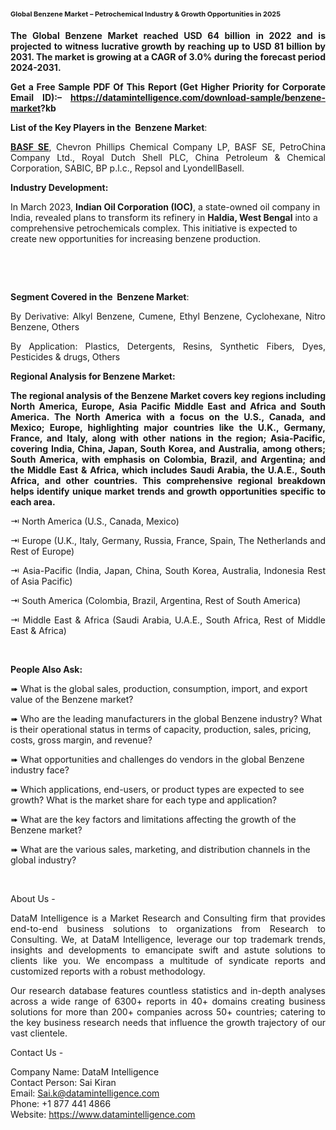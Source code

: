 <h1><strong style="font-size: 11px;">Global Benzene Market &ndash; Petrochemical Industry &amp; Growth Opportunities in 2025</strong></h1>
<p style="text-align: justify;"><strong>The Global Benzene Market reached USD 64 billion in 2022 and is projected to witness lucrative growth by reaching up to USD 81 billion by 2031. The market is growing at a CAGR of 3.0% during the forecast period 2024-2031.</strong></p>
<p style="text-align: justify;"><strong>Get a Free Sample PDF Of This Report (Get Higher Priority for Corporate Email ID):&ndash; <a href="https://datamintelligence.com/download-sample/benzene-market">https://datamintelligence.com/download-sample/benzene-market</a>?kb</strong></p>
<p data-start="0" data-end="693"><strong>List of the Key Players in the&nbsp; Benzene Market</strong>:</p>
<p style="text-align: justify;"><a href="https://www.basf.com/global/en/products/chemicals.html" target="_blank" rel="noopener noreferrer"><strong>BASF SE</strong></a>, Chevron Phillips Chemical Company LP, BASF SE, PetroChina Company Ltd., Royal Dutch Shell PLC, China Petroleum &amp; Chemical Corporation, SABIC, BP p.l.c., Repsol and LyondellBasell.</p>
<p style="text-align: justify;"><strong>Industry Development:</strong></p>
<p>In March 2023, <strong>Indian Oil Corporation (IOC)</strong>, a state-owned oil company in India, revealed plans to transform its refinery in <strong>Haldia, West Bengal</strong> into a comprehensive petrochemicals complex. This initiative is expected to create new opportunities for increasing benzene production.</p>
<p>&nbsp;</p>
<p>&nbsp;</p>
<p style="text-align: left;"><strong>Segment Covered in the&nbsp; Benzene Market</strong>:</p>
<p style="text-align: justify;">By Derivative: Alkyl Benzene, Cumene, Ethyl Benzene, Cyclohexane, Nitro Benzene, Others</p>
<p style="text-align: justify;">By Application: Plastics, Detergents, Resins, Synthetic Fibers, Dyes, Pesticides &amp; drugs, Others</p>
<p style="text-align: justify;"><strong>Regional Analysis for Benzene Market:</strong></p>
<p style="text-align: justify;"><strong>The regional analysis of the Benzene Market covers key regions including North America, Europe, Asia Pacific Middle East and Africa and South America. The North America with a focus on the U.S., Canada, and Mexico; Europe, highlighting major countries like the U.K., Germany, France, and Italy, along with other nations in the region; Asia-Pacific, covering India, China, Japan, South Korea, and Australia, among others; South America, with emphasis on Colombia, Brazil, and Argentina; and the Middle East &amp; Africa, which includes Saudi Arabia, the U.A.E., South Africa, and other countries. This comprehensive regional breakdown helps identify unique market trends and growth opportunities specific to each area.</strong></p>
<p style="text-align: justify;">⇥ North America (U.S., Canada, Mexico)</p>
<p style="text-align: justify;">⇥ Europe (U.K., Italy, Germany, Russia, France, Spain, The Netherlands and Rest of Europe)</p>
<p style="text-align: justify;">⇥ Asia-Pacific (India, Japan, China, South Korea, Australia, Indonesia Rest of Asia Pacific)</p>
<p style="text-align: justify;">⇥ South America (Colombia, Brazil, Argentina, Rest of South America)</p>
<p style="text-align: justify;">⇥ Middle East &amp; Africa (Saudi Arabia, U.A.E., South Africa, Rest of Middle East &amp; Africa)</p>
<p style="text-align: justify;">&nbsp;</p>
<p style="text-align: left;"><strong>People Also Ask:</strong></p>
<p>➠ What is the global sales, production, consumption, import, and export value of the Benzene market?</p>
<p>➠ Who are the leading manufacturers in the global Benzene industry? What is their operational status in terms of capacity, production, sales, pricing, costs, gross margin, and revenue?</p>
<p>➠ What opportunities and challenges do vendors in the global Benzene industry face?</p>
<p>➠ Which applications, end-users, or product types are expected to see growth? What is the market share for each type and application?</p>
<p>➠ What are the key factors and limitations affecting the growth of the Benzene market?</p>
<p>➠ What are the various sales, marketing, and distribution channels in the global industry?</p>
<p>&nbsp;</p>
<p style="text-align: justify;">About Us -</p>
<p style="text-align: justify;">DataM Intelligence is a Market Research and Consulting firm that provides end-to-end business solutions to organizations from Research to Consulting. We, at DataM Intelligence, leverage our top trademark trends, insights and developments to emancipate swift and astute solutions to clients like you. We encompass a multitude of syndicate reports and customized reports with a robust methodology.</p>
<p style="text-align: justify;">Our research database features countless statistics and in-depth analyses across a wide range of 6300+ reports in 40+ domains creating business solutions for more than 200+ companies across 50+ countries; catering to the key business research needs that influence the growth trajectory of our vast clientele.</p>
<p>Contact Us -</p>
<p>Company Name: DataM Intelligence<br />Contact Person: Sai Kiran<br />Email: <a href="mailto:Sai.k@datamintelligence.com">Sai.k@datamintelligence.com</a>&nbsp;<br />Phone: +1 877 441 4866<br />Website: <a href="https://www.datamintelligence.com">https://www.datamintelligence.com</a>&nbsp;</p>
